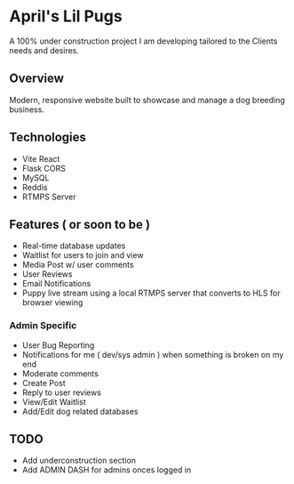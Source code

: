 # April's Lil Pugs

A 100% under construction project I am developing tailored to the Clients needs and desires. 

## Overview
Modern, responsive website built to showcase and manage a dog breeding business.

## Technologies
- Vite React
- Flask CORS
- MySQL
- Reddis
- RTMPS Server

## Features ( or soon to be )
- Real-time database updates
- Waitlist for users to join and view
- Media Post w/ user comments
- User Reviews
- Email Notifications
- Puppy live stream using a local RTMPS server that converts to HLS for browser viewing

### Admin Specific
- User Bug Reporting
- Notifications for me ( dev/sys admin ) when something is broken on my end
- Moderate comments
- Create Post
- Reply to user reviews
- View/Edit Waitlist
- Add/Edit dog related databases

## TODO
- Add underconstruction section
- Add ADMIN DASH for admins onces logged in